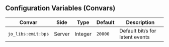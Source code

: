 ## Configuration Variables (Convars)

| Convar | Side | Type | Default | Description |
|--------|------|------|---------|-------------|
| `jo_libs:emit:bps` | Server | Integer | `20000` | Default bit/s for latent events |